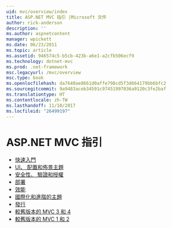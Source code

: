 ```yaml
---
uid: mvc/overview/index
title: ASP.NET MVC 指引 |Microsoft 文件
author: rick-anderson
description: ''
ms.author: aspnetcontent
manager: wpickett
ms.date: 06/23/2011
ms.topic: article
ms.assetid: 946574c5-b5cb-423b-a6e1-a2cfb506ecf9
ms.technology: dotnet-mvc
ms.prod: .net-framework
msc.legacyurl: /mvc/overview
msc.type: book
ms.openlocfilehash: da7640ae8661d0affe798cd5f3d664179bb6bfc2
ms.sourcegitcommit: 9a9483aceb34591c97451997036a9120c3fe2baf
ms.translationtype: HT
ms.contentlocale: zh-TW
ms.lasthandoff: 11/10/2017
ms.locfileid: "26499197"
---
```

<a name="aspnet-mvc-guidance"></a>ASP.NET MVC 指引
====================
- [快速入門](getting-started/index.md)
- [UI、 配置和佈景主題](views/index.md)
- [安全性、 驗證和授權](security/index.md)
- [部署](deployment/index.md)
- [效能](performance/index.md)
- [國際化和進階的主題](advanced/index.md)
- [發行](releases/index.md)
- [較舊版本的 MVC 3 和 4](older-versions/index.md)
- [較舊版本的 MVC 1 和 2](older-versions-1/index.md)
